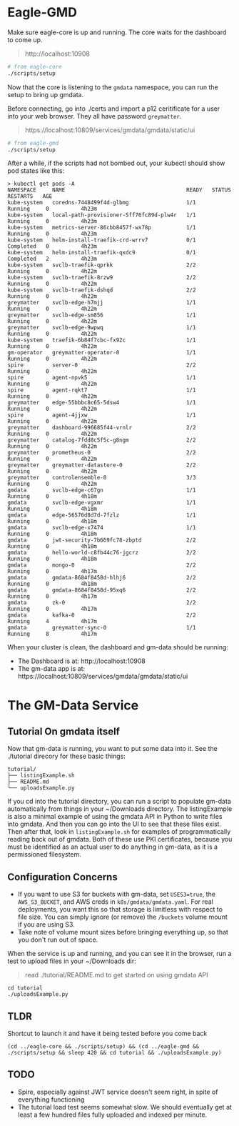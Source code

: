 # Eagle-GMD

Make sure eagle-core is up and running.
The core waits for the dashboard to come up.

> http://localhost:10908

```sh
# from eagle-core
./scripts/setup
```

Now that the core is listening to the `gmdata` namespace,
you can run the setup to bring up gmdata.

Before connecting, go into ./certs and import a p12 ceritificate
for a user into your web browser. They all have password `greymatter`.

> https://localhost:10809/services/gmdata/gmdata/static/ui

```sh
# from eagle-gmd
./scripts/setup
```

After a while, if the scripts had not bombed out, your kubectl should show pod states like this:

```
> kubectl get pods -A
NAMESPACE     NAME                                      READY   STATUS      RESTARTS   AGE
kube-system   coredns-7448499f4d-glbmg                  1/1     Running     0          4h23m
kube-system   local-path-provisioner-5ff76fc89d-plw4r   1/1     Running     0          4h23m
kube-system   metrics-server-86cbb8457f-wx78p           1/1     Running     0          4h23m
kube-system   helm-install-traefik-crd-wrrv7            0/1     Completed   0          4h23m
kube-system   helm-install-traefik-qxdc9                0/1     Completed   2          4h23m
kube-system   svclb-traefik-qprkk                       2/2     Running     0          4h22m
kube-system   svclb-traefik-8rzw9                       2/2     Running     0          4h22m
kube-system   svclb-traefik-dshqd                       2/2     Running     0          4h22m
greymatter    svclb-edge-h7mjj                          1/1     Running     0          4h22m
greymatter    svclb-edge-sm856                          1/1     Running     0          4h22m
greymatter    svclb-edge-9wpwq                          1/1     Running     0          4h22m
kube-system   traefik-6b84f7cbc-fx92c                   1/1     Running     0          4h22m
gm-operator   greymatter-operator-0                     1/1     Running     0          4h22m
spire         server-0                                  2/2     Running     0          4h22m
spire         agent-npvk5                               1/1     Running     0          4h22m
spire         agent-rqkt7                               1/1     Running     0          4h22m
greymatter    edge-55bbbc8c65-5dsw4                     1/1     Running     0          4h22m
spire         agent-4jjxw                               1/1     Running     0          4h22m
greymatter    dashboard-996685f44-vrnlr                 2/2     Running     0          4h22m
greymatter    catalog-7fdd8c5f5c-g8ngm                  2/2     Running     0          4h22m
greymatter    prometheus-0                              2/2     Running     0          4h22m
greymatter    greymatter-datastore-0                    2/2     Running     0          4h22m
greymatter    controlensemble-0                         3/3     Running     0          4h22m
gmdata        svclb-edge-c67gn                          1/1     Running     0          4h18m
gmdata        svclb-edge-vgxmr                          1/1     Running     0          4h18m
gmdata        edge-56576d8d7d-7fzlz                     1/1     Running     0          4h18m
gmdata        svclb-edge-x7474                          1/1     Running     0          4h18m
gmdata        jwt-security-7b669fc78-zbptd              2/2     Running     0          4h18m
gmdata        hello-world-c8fb44c76-jgcrz               2/2     Running     0          4h18m
gmdata        mongo-0                                   2/2     Running     0          4h17m
gmdata        gmdata-8684f8458d-hlhj6                   2/2     Running     0          4h18m
gmdata        gmdata-8684f8458d-95xq6                   2/2     Running     0          4h17m
gmdata        zk-0                                      2/2     Running     0          4h17m
gmdata        kafka-0                                   2/2     Running     4          4h17m
gmdata        greymatter-sync-0                         1/1     Running     8          4h17m
```

When your cluster is clean, the dashboard and gm-data should be running:

- The Dashboard is at: http://localhost:10908
- The gm-data app is at: https://localhost:10809/services/gmdata/gmdata/static/ui


# The GM-Data Service

## Tutorial On gmdata itself

Now that gm-data is running, you want to put some data into it. See the ./tutorial direcory for these basic things:

```
tutorial/
├── listingExample.sh
├── README.md
└── uploadsExample.py
``` 

If you cd into the tutorial directory, you can run a script to populate gm-data automatically from things in your ~/Downloads directory.
The listingExample is also a minimal example of using the gmdata API in Python to write files into gmdata.
And then you can go into the UI to see that these files exist.
Then after that, look in `listingExample.sh` for examples of programmatically reading back out of gmdata.
Both of these use PKI certificates, because you must be identified as an actual user to do anything in gm-data, as it is
a permissioned filesystem.

## Configuration Concerns

- If you want to use S3 for buckets with gm-data, set `USES3=true`, the `AWS_S3_BUCKET`, and AWS creds in `k8s/gmdata/gmdata.yaml`.
  For real deployments, you want this so that storage is limitless with respect to file size. You can simply ignore
  (or remove) the `/buckets` volume mount if you are using S3.
- Take note of volume mount sizes before bringing everything up, so that you don't run out of space.

When the service is up and running, and you can see it in the browser, run a test to upload files in your ~/Downloads dir:

> read ./tutorial/README.md to get started on using gmdata API

```
cd tutorial
./uploadsExample.py
``` 

## TLDR

Shortcut to launch it and have it being tested before you come back

```
(cd ../eagle-core && ./scripts/setup) && (cd ../eagle-gmd && ./scripts/setup && sleep 420 && cd tutorial && ./uploadsExample.py)
```

## TODO

- Spire, especially against JWT service doesn't seem right, in spite of everything functioning
- The tutorial load test seems somewhat slow. We should eventually get at least a few hundred files fully uploaded and indexed per minute.